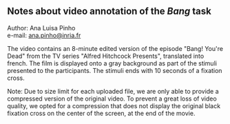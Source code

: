 ## Notes about video annotation of the *Bang* task  

Author: Ana Luisa Pinho  
e-mail: ana.pinho@inria.fr

The video contains an 8-minute edited version of the episode "Bang! You're Dead" from the TV series "Alfred Hitchcock Presents", translated into french. The film is displayed onto a gray background as part of the stimuli presented to the participants. The stimuli ends with 10 seconds of a fixation cross.

Note: Due to size limit for each uploaded file, we are only able to provide a compressed version of the original video. To prevent a great loss of video quality, we opted for a compression that does not display the original black fixation cross on the center of the screen, at the end of the movie.

